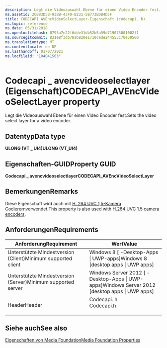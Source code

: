 ```yaml
---
description: Legt die Videoauswahl Ebene für einen Video Encoder fest.
ms.assetid: 2CB83D5B-93BB-43F0-B231-5B773BDB4D5F
title: CODECAPI_AVEncVideoSelectLayer-Eigenschaft (codecapi. h)
ms.topic: reference
ms.date: 05/31/2018
ms.openlocfilehash: 0795a7e22f6dde31db52b5a59d719075001002f1
ms.sourcegitcommit: 831e8f3db78ab820e1710cede244553c70e50500
ms.translationtype: MT
ms.contentlocale: de-DE
ms.lasthandoff: 01/07/2021
ms.locfileid: "104041563"
---
```

# <a name="codecapi_avencvideoselectlayer-property"></a><span data-ttu-id="0f3fa-103">Codecapi \_ avencvideoselectlayer (Eigenschaft)</span><span class="sxs-lookup"><span data-stu-id="0f3fa-103">CODECAPI\_AVEncVideoSelectLayer property</span></span>

<span data-ttu-id="0f3fa-104">Legt die Videoauswahl Ebene für einen Video Encoder fest.</span><span class="sxs-lookup"><span data-stu-id="0f3fa-104">Sets the video select layer for a video encoder.</span></span>

## <a name="data-type"></a><span data-ttu-id="0f3fa-105">Datentyp</span><span class="sxs-lookup"><span data-stu-id="0f3fa-105">Data type</span></span>

<span data-ttu-id="0f3fa-106">**ULONG (VT \_ UI4)**</span><span class="sxs-lookup"><span data-stu-id="0f3fa-106">**ULONG (VT\_UI4)**</span></span>

## <a name="property-guid"></a><span data-ttu-id="0f3fa-107">Eigenschaften-GUID</span><span class="sxs-lookup"><span data-stu-id="0f3fa-107">Property GUID</span></span>

<span data-ttu-id="0f3fa-108">**Codecapi \_ avencvideoselectlayer**</span><span class="sxs-lookup"><span data-stu-id="0f3fa-108">**CODECAPI\_AVEncVideoSelectLayer**</span></span>

## <a name="remarks"></a><span data-ttu-id="0f3fa-109">Bemerkungen</span><span class="sxs-lookup"><span data-stu-id="0f3fa-109">Remarks</span></span>

<span data-ttu-id="0f3fa-110">Diese Eigenschaft wird auch mit [H. 264 UVC 1,5-Kamera Codierern](camera-encoder-h264-uvc-1-5.md)verwendet.</span><span class="sxs-lookup"><span data-stu-id="0f3fa-110">This property is also used with [H.264 UVC 1.5 camera encoders](camera-encoder-h264-uvc-1-5.md).</span></span>

## <a name="requirements"></a><span data-ttu-id="0f3fa-111">Anforderungen</span><span class="sxs-lookup"><span data-stu-id="0f3fa-111">Requirements</span></span>



| <span data-ttu-id="0f3fa-112">Anforderung</span><span class="sxs-lookup"><span data-stu-id="0f3fa-112">Requirement</span></span> | <span data-ttu-id="0f3fa-113">Wert</span><span class="sxs-lookup"><span data-stu-id="0f3fa-113">Value</span></span> |
|-------------------------------------|---------------------------------------------------------------------------------------|
| <span data-ttu-id="0f3fa-114">Unterstützte Mindestversion (Client)</span><span class="sxs-lookup"><span data-stu-id="0f3fa-114">Minimum supported client</span></span><br/> | <span data-ttu-id="0f3fa-115">Windows 8 \[ -Desktop-Apps \| UWP-apps\]</span><span class="sxs-lookup"><span data-stu-id="0f3fa-115">Windows 8 \[desktop apps \| UWP apps\]</span></span><br/>                                     |
| <span data-ttu-id="0f3fa-116">Unterstützte Mindestversion (Server)</span><span class="sxs-lookup"><span data-stu-id="0f3fa-116">Minimum supported server</span></span><br/> | <span data-ttu-id="0f3fa-117">Windows Server 2012 \[ -Desktop-Apps \| UWP-apps\]</span><span class="sxs-lookup"><span data-stu-id="0f3fa-117">Windows Server 2012 \[desktop apps \| UWP apps\]</span></span><br/>                           |
| <span data-ttu-id="0f3fa-118">Header</span><span class="sxs-lookup"><span data-stu-id="0f3fa-118">Header</span></span><br/>                   | <dl> <span data-ttu-id="0f3fa-119"><dt>Codecapi. h</dt></span><span class="sxs-lookup"><span data-stu-id="0f3fa-119"><dt>Codecapi.h</dt></span></span> </dl> |



## <a name="see-also"></a><span data-ttu-id="0f3fa-120">Siehe auch</span><span class="sxs-lookup"><span data-stu-id="0f3fa-120">See also</span></span>

<dl> <dt>

[<span data-ttu-id="0f3fa-121">Eigenschaften von Media Foundation</span><span class="sxs-lookup"><span data-stu-id="0f3fa-121">Media Foundation Properties</span></span>](media-foundation-properties.md)
</dt> </dl>

 

 




